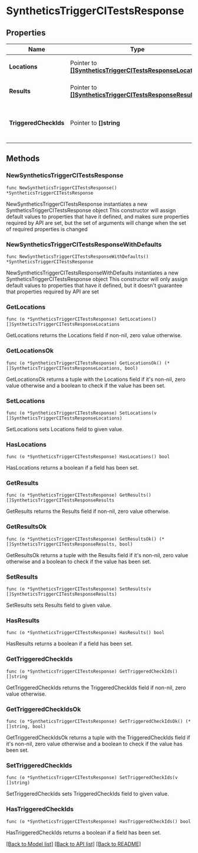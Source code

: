 # SyntheticsTriggerCITestsResponse

## Properties

Name | Type | Description | Notes
------------ | ------------- | ------------- | -------------
**Locations** | Pointer to [**[]SyntheticsTriggerCITestsResponseLocations**](SyntheticsTriggerCITestsResponse_locations.md) | List of Synthetics locations. | [optional] 
**Results** | Pointer to [**[]SyntheticsTriggerCITestsResponseResults**](SyntheticsTriggerCITestsResponse_results.md) | Information about the tests runs. | [optional] 
**TriggeredCheckIds** | Pointer to **[]string** | The public IDs of the Synthetics test triggered. | [optional] 

## Methods

### NewSyntheticsTriggerCITestsResponse

`func NewSyntheticsTriggerCITestsResponse() *SyntheticsTriggerCITestsResponse`

NewSyntheticsTriggerCITestsResponse instantiates a new SyntheticsTriggerCITestsResponse object
This constructor will assign default values to properties that have it defined,
and makes sure properties required by API are set, but the set of arguments
will change when the set of required properties is changed

### NewSyntheticsTriggerCITestsResponseWithDefaults

`func NewSyntheticsTriggerCITestsResponseWithDefaults() *SyntheticsTriggerCITestsResponse`

NewSyntheticsTriggerCITestsResponseWithDefaults instantiates a new SyntheticsTriggerCITestsResponse object
This constructor will only assign default values to properties that have it defined,
but it doesn't guarantee that properties required by API are set

### GetLocations

`func (o *SyntheticsTriggerCITestsResponse) GetLocations() []SyntheticsTriggerCITestsResponseLocations`

GetLocations returns the Locations field if non-nil, zero value otherwise.

### GetLocationsOk

`func (o *SyntheticsTriggerCITestsResponse) GetLocationsOk() (*[]SyntheticsTriggerCITestsResponseLocations, bool)`

GetLocationsOk returns a tuple with the Locations field if it's non-nil, zero value otherwise
and a boolean to check if the value has been set.

### SetLocations

`func (o *SyntheticsTriggerCITestsResponse) SetLocations(v []SyntheticsTriggerCITestsResponseLocations)`

SetLocations sets Locations field to given value.

### HasLocations

`func (o *SyntheticsTriggerCITestsResponse) HasLocations() bool`

HasLocations returns a boolean if a field has been set.

### GetResults

`func (o *SyntheticsTriggerCITestsResponse) GetResults() []SyntheticsTriggerCITestsResponseResults`

GetResults returns the Results field if non-nil, zero value otherwise.

### GetResultsOk

`func (o *SyntheticsTriggerCITestsResponse) GetResultsOk() (*[]SyntheticsTriggerCITestsResponseResults, bool)`

GetResultsOk returns a tuple with the Results field if it's non-nil, zero value otherwise
and a boolean to check if the value has been set.

### SetResults

`func (o *SyntheticsTriggerCITestsResponse) SetResults(v []SyntheticsTriggerCITestsResponseResults)`

SetResults sets Results field to given value.

### HasResults

`func (o *SyntheticsTriggerCITestsResponse) HasResults() bool`

HasResults returns a boolean if a field has been set.

### GetTriggeredCheckIds

`func (o *SyntheticsTriggerCITestsResponse) GetTriggeredCheckIds() []string`

GetTriggeredCheckIds returns the TriggeredCheckIds field if non-nil, zero value otherwise.

### GetTriggeredCheckIdsOk

`func (o *SyntheticsTriggerCITestsResponse) GetTriggeredCheckIdsOk() (*[]string, bool)`

GetTriggeredCheckIdsOk returns a tuple with the TriggeredCheckIds field if it's non-nil, zero value otherwise
and a boolean to check if the value has been set.

### SetTriggeredCheckIds

`func (o *SyntheticsTriggerCITestsResponse) SetTriggeredCheckIds(v []string)`

SetTriggeredCheckIds sets TriggeredCheckIds field to given value.

### HasTriggeredCheckIds

`func (o *SyntheticsTriggerCITestsResponse) HasTriggeredCheckIds() bool`

HasTriggeredCheckIds returns a boolean if a field has been set.


[[Back to Model list]](../README.md#documentation-for-models) [[Back to API list]](../README.md#documentation-for-api-endpoints) [[Back to README]](../README.md)


